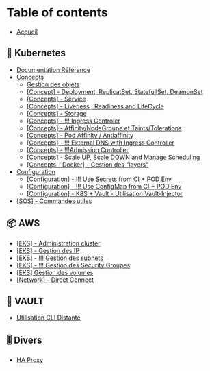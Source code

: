 # Table of contents

* [Accueil](README.md)

## 🧊 Kubernetes

* [Documentation Référence](kubernetes/documentation-reference.md)
* [Concepts](kubernetes/concepts/README.md)
  * [Gestion des objets](kubernetes/concepts/gestion-des-objets.md)
  * [\[Concept\] - Deployment, ReplicatSet, StatefullSet, DeamonSet](kubernetes/concepts/concept-deployment-replicatset-statefullset-deamonset.md)
  * [\[Concepts\] - Service](kubernetes/concepts/concepts-service.md)
  * [\[Concepts\] - Liveness , Readiness and LifeCycle](kubernetes/concepts/concepts-liveness-readiness-and-lifecycle.md)
  * [\[Concepts\] - Storage](kubernetes/concepts/concepts-storage.md)
  * [\[Concepts\] - !!! Ingress Controler](kubernetes/concepts/concepts-ingress-controler.md)
  * [\[Concepts\] - Affinity/NodeGroupe et Taints/Tolerations](kubernetes/concepts/concepts-affinity-taints-and-tolerations.md)
  * [\[Concepts\] - Pod Affinity / Antiaffinity](kubernetes/concepts/concepts-pod-affinity-antiaffinity.md)
  * [\[Concepts\] - !!! External DNS with Ingress Controller](kubernetes/concepts/concepts-external-dns-with-ingress-controller.md)
  * [\[Concepts\] - !!!Admission Controller](kubernetes/concepts/concepts-admission-controller.md)
  * [\[Concepts\] - Scale UP, Scale DOWN and Manage Scheduling](kubernetes/concepts/concepts-scale-up-scale-down-and-manage-scheduling.md)
  * [\[Concepts - Docker\] - Gestion des "layers"](kubernetes/concepts/concepts-docker-gestion-des-layers.md)
* [Configuration](kubernetes/configuration/README.md)
  * [\[Configuration\] - !!! Use Secrets from CI + POD Env](kubernetes/configuration/configuration-use-secrets-from-ci-+-pod-env.md)
  * [\[Configuration\] - !!! Use ConfigMap from CI + POD Env](kubernetes/configuration/configuration-use-configmap-from-ci-+-pod-env.md)
  * [\[Configuration\] - K8S + Vault - Utilisation Vault-Injector](kubernetes/configuration/configuration-k8s-+-vault-utilisation-vault-injector.md)
* [\[SOS\] - Commandes utiles](kubernetes/sos-commandes-utiles.md)

## 📦 AWS

* [\[EKS\] - Administration cluster](aws/eks-administration-cluster.md)
* [\[EKS\] - Gestion des IP](aws/eks-gestion-des-ip.md)
* [\[EKS\] - !!! Gestion des subnets](aws/eks-gestion-des-subnets.md)
* [\[EKS\] - !!! Gestion des Security Groupes](aws/eks-gestion-des-security-groupes.md)
* [\[EKS\] Gestion des volumes](aws/eks-gestion-des-volumes.md)
* [\[Network\] - Direct Connect](aws/network-direct-connect.md)

## 🔑 VAULT

* [Utilisation CLI Distante](vault/utilisation-cli-distante.md)

## 🎚 Divers

* [HA Proxy](divers/HA-proxy.md)
